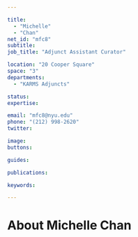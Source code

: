 ```yaml
---

title:
  - "Michelle"
  - "Chan"
net_id: "mfc8"
subtitle: 
job_title: "Adjunct Assistant Curator"

location: "20 Cooper Square"
space: "3"
departments:
  - "KARMS Adjuncts"

status: 
expertise:

email: "mfc8@nyu.edu"
phone: "(212) 998-2620"
twitter: 

image: 
buttons:

guides:

publications:

keywords:

---
```


# About Michelle Chan


